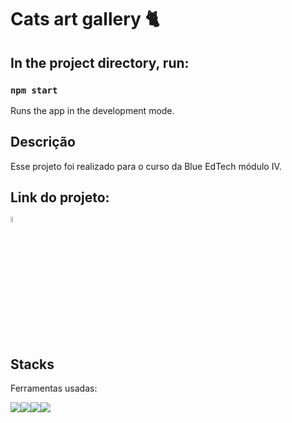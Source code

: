 # Cats art gallery 🐈

## In the project directory, run:

### `npm start`
Runs the app in the development mode.

## Descrição
Esse projeto foi realizado para o curso da Blue EdTech módulo IV.

## Link do projeto:
<a href="https://art-cats-gallery.vercel.app" target="_blank"><img style="width:5%" src="./public/favicon.ico" alt="ícone de gato"></a>

## Stacks
Ferramentas usadas:
<div style="display:flex">
<img src="https://img.icons8.com/color/48/000000/javascript--v1.png"/>
<img src="https://img.icons8.com/color/48/000000/html-5--v2.png"/>
<img src="https://img.icons8.com/color/48/000000/css3.png"/>
<img src="https://img.icons8.com/office/46/000000/react.png"/>
</div>
